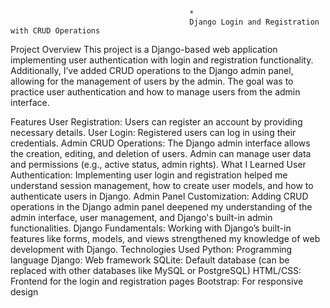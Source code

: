                                             *
                                            Django Login and Registration with CRUD Operations

Project Overview
This project is a Django-based web application implementing user authentication with login and registration functionality. Additionally, I’ve added CRUD operations to the Django admin panel, allowing for the management of users by the admin. The goal was to practice user authentication and how to manage users from the admin interface.

Features
User Registration: Users can register an account by providing necessary details.
User Login: Registered users can log in using their credentials.
Admin CRUD Operations:
The Django admin interface allows the creation, editing, and deletion of users.
Admin can manage user data and permissions (e.g., active status, admin rights).
What I Learned
User Authentication: Implementing user login and registration helped me understand session management, how to create user models, and how to authenticate users in Django.
Admin Panel Customization: Adding CRUD operations in the Django admin panel deepened my understanding of the admin interface, user management, and Django's built-in admin functionalities.
Django Fundamentals: Working with Django’s built-in features like forms, models, and views strengthened my knowledge of web development with Django.
Technologies Used
Python: Programming language
Django: Web framework
SQLite: Default database (can be replaced with other databases like MySQL or PostgreSQL)
HTML/CSS: Frontend for the login and registration pages
Bootstrap: For responsive design
